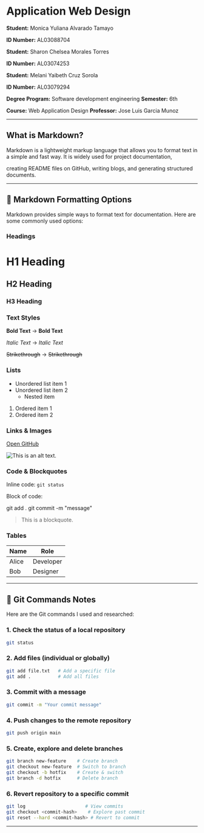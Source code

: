 ﻿# Application Web Design

**Student:** Monica Yuliana Alvarado Tamayo

**ID Number:** AL03088704

**Student:** Sharon Chelsea Morales Torres

**ID Number:** AL03074253

**Student:** Melani Yaibeth Cruz Sorola

**ID Number:** AL03079294



**Degree Program:** Software development engineering
**Semester:** 6th  

**Course:** Web Application Design
**Professor:** Jose Luis Garcia Munoz  

---

## What is Markdown?
Markdown is a lightweight markup language that allows you to format text 
in a simple and fast way. It is widely used for project documentation, 

creating README files on GitHub, writing blogs, and generating structured documents.

---
## 📌 Markdown Formatting Options

Markdown provides simple ways to format text for documentation. Here are some commonly used options:

### Headings

# H1 Heading
## H2 Heading
### H3 Heading


### Text Styles

**Bold Text** → **Bold Text**

*Italic Text* → *Italic Text*

~~Strikethrough~~ → ~~Strikethrough~~


### Lists
- Unordered list item 1
- Unordered list item 2
  - Nested item

1. Ordered item 1
2. Ordered item 2

### Links & Images

[Open GitHub](https://github.com)

![This is an alt text.](/image/sample.webp "This is a sample image.")


### Code & Blockquotes

Inline code: `git status`

Block of code:

git add .
git commit -m "message"


> This is a blockquote.


### Tables

| Name   | Role       |
|--------|------------|
| Alice  | Developer  |
| Bob    | Designer   |


---

## 📌 Git Commands Notes

Here are the Git commands I used and researched:

### 1. Check the status of a local repository
```bash
git status
```

### 2. Add files (individual or globally)
```bash
git add file.txt   # Add a specific file
git add .          # Add all files
```

### 3. Commit with a message
```bash
git commit -m "Your commit message"
```

### 4. Push changes to the remote repository
```bash
git push origin main
```

### 5. Create, explore and delete branches
```bash
git branch new-feature    # Create branch
git checkout new-feature  # Switch to branch
git checkout -b hotfix    # Create & switch
git branch -d hotfix      # Delete branch
```

### 6. Revert repository to a specific commit
```bash
git log                      # View commits
git checkout <commit-hash>    # Explore past commit
git reset --hard <commit-hash> # Revert to commit
```

---


